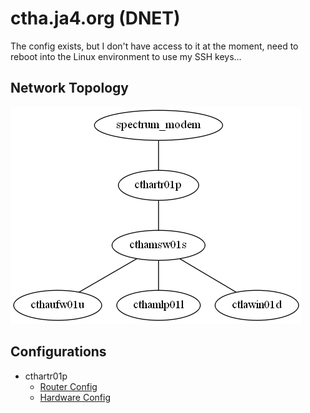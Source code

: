 # ctha.ja4.org (DNET)

The config exists, but I don't have access to it at the moment, need to reboot into the Linux environment to use my SSH keys...

## Network Topology

![Network Topology](network.png)

## Configurations

* cthartr01p
    * [Router Config](configuration.nix)
    * [Hardware Config](hardware-configuration.nix)